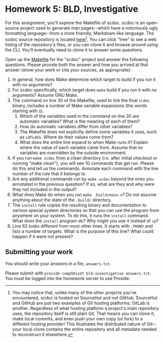---
---
# Homework 5: BLD, Investigative

For this assignment, you'll explore the Makefile of scdoc. scdoc is an
open-source project used to generate man pages--which have a notoriously ugly
formatting language--from a more friendly, Markdown-like language. The scdoc
source repository is located
[here](https://git.sr.ht/~sircmpwn/scdoc)[^different-forge]. You can click
"tree" to see a web listing of the repository's files, or you can clone it and
browse around using the CLI. You'll eventually need to clone it to answer some
questions.

[^different-forge]: You may notice that, unlike many of the other projects
    you've encountered, scdoc is hosted on SourceHut and not GitHub. SourceHut
    and GitHub are just two examples of Git hosting platforms; GitLab is
    another.  Regardless of what hosting platform a project's main repository
    uses, the repository itself is still plain Git. That means you can clone
    it, make local commits, and even push your own copy (or fork) to a
    different hosting provider! This illustrates the distributed nature of
    Git--your local clone contains the entire repository and all metadata
    needed to reconstruct it elsewhere.

Open up the
[Makefile](https://git.sr.ht/~sircmpwn/scdoc/tree/master/item/Makefile) for the
"scdoc" project and answer the following questions. Please provide *both* the
answer and how you arrived at that answer (show your work or cite your sources,
as appropriate):

1. In general, how does Make determine which target to build if you run it with
   no arguments?
1. For scdoc specifically, which target does `make` build if you run it with no
   arguments? Assume GNU Make.
1. The command on line 30 of the Makefile, used to link the final `scdoc`
   binary, includes a number of Make variable expansions (the words starting
   with `$`).
   1. Which of the variables used in the command on line 30 are automatic
      variables? What is the meaning of each of them?
   1. How do automatic variables differ from other variables? 
   1. The Makefile does not explicitly define some variables it uses, such as
      `LDFLAGS`. Where do their values come from?
   1. What does the entire line expand to when Make runs it? Explain where the
      value of each variable came from. Assume that no variables are overridden
      by the outside environment.
1. If you run `make scdoc` from a clean directory (i.e. after initial checkout
   or running "make clean"), you will see 10 commands that get run. Please do
   this and tell us the commands. Annotate each command with the line number of
   the rule that it belongs to.
1. Are any additional commands run by `make scdoc` beyond the ones you
   annotated in the previous question? If so, what are they and why were they
   not included in the output?
1. What does Make do when you run `make .build/main.o`? Do not assume anything
   about the state of the `.build/` directory.
1. The `install` rule copies the resulting binary and documentation to various
   special system directories so that you can use the program from anywhere on
   your system. To do this, it runs the `install` command. What does the
   `install` program do? Why might you use it instead of `cp`?
1. Line 62 looks different from most other lines. It starts with `.PHONY` and
   lists a number of targets. What is the purpose of this line? What could
   happen if it were not present?

## Submitting your work

You should write your answers in a file, `answers.txt`.

Please submit with `provide comp50isdt bld-investigative answers.txt`. You must
be logged into the homework server to use Provide.
